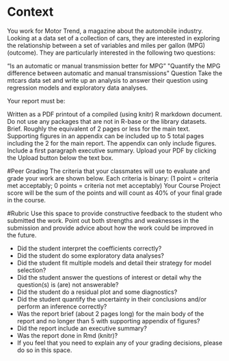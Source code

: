# Context

You work for Motor Trend, a magazine about the automobile industry. Looking at a data set of a collection of cars, they are interested in exploring the relationship between a set of variables and miles per gallon (MPG) (outcome). They are particularly interested in the following two questions:

“Is an automatic or manual transmission better for MPG”
"Quantify the MPG difference between automatic and manual transmissions" Question
Take the mtcars data set and write up an analysis to answer their question using regression models and exploratory data analyses.

Your report must be:

Written as a PDF printout of a compiled (using knitr) R markdown document. Do not use any packages that are not in R-base or the library datasets. Brief. Roughly the equivalent of 2 pages or less for the main text. Supporting figures in an appendix can be included up to 5 total pages including the 2 for the main report. The appendix can only include figures. Include a first paragraph executive summary. Upload your PDF by clicking the Upload button below the text box.

#Peer Grading
The criteria that your classmates will use to evaluate and grade your work are shown below. Each criteria is binary: (1 point = criteria met acceptably; 0 points = criteria not met acceptably) Your Course Project score will be the sum of the points and will count as 40% of your final grade in the course.

#Rubric
Use this space to provide constructive feedback to the student who submitted the work. Point out both strengths and weaknesses in the submission and provide advice about how the work could be improved in the future.

* Did the student interpret the coefficients correctly?
* Did the student do some exploratory data analyses?
* Did the student fit multiple models and detail their strategy for model selection?
* Did the student answer the questions of interest or detail why the question(s) is (are) not answerable?
* Did the student do a residual plot and some diagnostics?
* Did the student quantify the uncertainty in their conclusions and/or perform an inference correctly?
* Was the report brief (about 2 pages long) for the main body of the report and no longer than 5 with supporting appendix of figures?
* Did the report include an executive summary?
* Was the report done in Rmd (knitr)?
* If you feel that you need to explain any of your grading decisions, please do so in this space.
